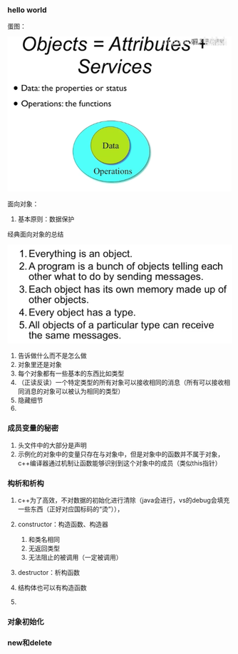 ### hello world

蛋图：

![image-20221227165229978](studyLog.assets/image-20221227165229978.png)

面向对象：

1. 基本原则：数据保护

经典面向对象的总结

![image-20221227170127692](studyLog.assets/image-20221227170127692.png)

1. 告诉做什么而不是怎么做
2. 对象里还是对象
3. 每个对象都有一些基本的东西比如类型
4. （正读反读）一个特定类型的所有对象可以接收相同的消息（所有可以接收相同消息的对象可以被认为相同的类型）
5. 隐藏细节
6. 

### 成员变量的秘密

1. 头文件中的大部分是声明
2. 示例化的对象中的变量只存在与对象中，但是对象中的函数并不属于对象，c++编译器通过机制让函数能够识别到这个对象中的成员（类似this指针）

### 构析和析构

1. c++为了高效，不对数据的初始化进行清除（java会进行，vs的debug会填充一些东西（正好对应国标码的“烫”）），
2. constructor：构造函数、构造器
   1. 和类名相同
   2. 无返回类型
   3. 无法阻止的被调用（一定被调用）



3. destructor：析构函数
4. 结构体也可以有构造函数
5. 

### 对象初始化



### new和delete



